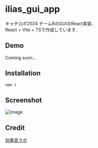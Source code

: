 # ilias_gui_app
キャチロボ2024 チームRのGUIのReact実装．  
React + Vite + TSで作成しています．

## Demo
Coming soon...

## Installation
```bash
npm i
```

## Screenshot
![image](https://github.com/user-attachments/assets/90358242-9803-485d-9e67-732d2a8f92fb)


## Credit
[効果音ラボ](https://soundeffect-lab.info/)

